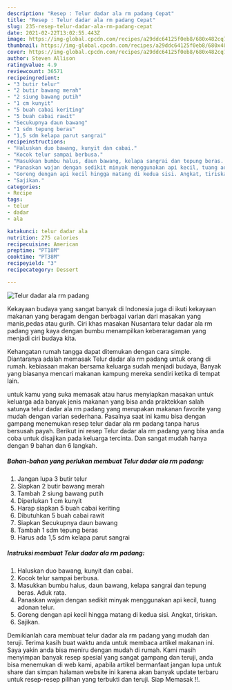```yaml
---
description: "Resep : Telur dadar ala rm padang Cepat"
title: "Resep : Telur dadar ala rm padang Cepat"
slug: 235-resep-telur-dadar-ala-rm-padang-cepat
date: 2021-02-22T13:02:55.443Z
image: https://img-global.cpcdn.com/recipes/a29ddc64125f0eb8/680x482cq70/telur-dadar-ala-rm-padang-foto-resep-utama.jpg
thumbnail: https://img-global.cpcdn.com/recipes/a29ddc64125f0eb8/680x482cq70/telur-dadar-ala-rm-padang-foto-resep-utama.jpg
cover: https://img-global.cpcdn.com/recipes/a29ddc64125f0eb8/680x482cq70/telur-dadar-ala-rm-padang-foto-resep-utama.jpg
author: Steven Allison
ratingvalue: 4.9
reviewcount: 36571
recipeingredient:
- "3 butir telur"
- "2 butir bawang merah"
- "2 siung bawang putih"
- "1 cm kunyit"
- "5 buah cabai keriting"
- "5 buah cabai rawit"
- "Secukupnya daun bawang"
- "1 sdm tepung beras"
- "1,5 sdm kelapa parut sangrai"
recipeinstructions:
- "Haluskan duo bawang, kunyit dan cabai."
- "Kocok telur sampai berbusa."
- "Masukkan bumbu halus, daun bawang, kelapa sangrai dan tepung beras. Aduk rata."
- "Panaskan wajan dengan sedikit minyak menggunakan api kecil, tuang adonan telur."
- "Goreng dengan api kecil hingga matang di kedua sisi. Angkat, tiriskan."
- "Sajikan."
categories:
- Recipe
tags:
- telur
- dadar
- ala

katakunci: telur dadar ala 
nutrition: 275 calories
recipecuisine: American
preptime: "PT18M"
cooktime: "PT38M"
recipeyield: "3"
recipecategory: Dessert

---
```



![Telur dadar ala rm padang](https://img-global.cpcdn.com/recipes/a29ddc64125f0eb8/680x482cq70/telur-dadar-ala-rm-padang-foto-resep-utama.jpg)

Kekayaan budaya yang sangat banyak di Indonesia juga di ikuti kekayaan makanan yang beragam dengan berbagai varian dari masakan yang manis,pedas atau gurih. Ciri khas masakan Nusantara telur dadar ala rm padang yang kaya dengan bumbu menampilkan keberaragaman yang menjadi ciri budaya kita.




Kehangatan rumah tangga dapat ditemukan dengan cara simple. Diantaranya adalah memasak Telur dadar ala rm padang untuk orang di rumah. kebiasaan makan bersama keluarga sudah menjadi budaya, Banyak yang biasanya mencari makanan kampung mereka sendiri ketika di tempat lain.

untuk kamu yang suka memasak atau harus menyiapkan masakan untuk keluarga ada banyak jenis makanan yang bisa anda praktekkan salah satunya telur dadar ala rm padang yang merupakan makanan favorite yang mudah dengan varian sederhana. Pasalnya saat ini kamu bisa dengan gampang menemukan resep telur dadar ala rm padang tanpa harus bersusah payah.
Berikut ini resep Telur dadar ala rm padang yang bisa anda coba untuk disajikan pada keluarga tercinta. Dan sangat mudah hanya dengan 9 bahan dan 6 langkah.


<!--inarticleads1-->

##### Bahan-bahan yang perlukan membuat Telur dadar ala rm padang:

1. Jangan lupa 3 butir telur
1. Siapkan 2 butir bawang merah
1. Tambah 2 siung bawang putih
1. Diperlukan 1 cm kunyit
1. Harap siapkan 5 buah cabai keriting
1. Dibutuhkan 5 buah cabai rawit
1. Siapkan Secukupnya daun bawang
1. Tambah 1 sdm tepung beras
1. Harus ada 1,5 sdm kelapa parut sangrai




<!--inarticleads2-->

##### Instruksi membuat  Telur dadar ala rm padang:

1. Haluskan duo bawang, kunyit dan cabai.
1. Kocok telur sampai berbusa.
1. Masukkan bumbu halus, daun bawang, kelapa sangrai dan tepung beras. Aduk rata.
1. Panaskan wajan dengan sedikit minyak menggunakan api kecil, tuang adonan telur.
1. Goreng dengan api kecil hingga matang di kedua sisi. Angkat, tiriskan.
1. Sajikan.




Demikianlah cara membuat telur dadar ala rm padang yang mudah dan teruji. Terima kasih buat waktu anda untuk membaca artikel makanan ini. Saya yakin anda bisa meniru dengan mudah di rumah. Kami masih menyimpan banyak resep spesial yang sangat gampang dan teruji, anda bisa menemukan di web kami, apabila artikel bermanfaat jangan lupa untuk share dan simpan halaman website ini karena akan banyak update terbaru untuk resep-resep pilihan yang terbukti dan teruji. Siap Memasak !!. 
